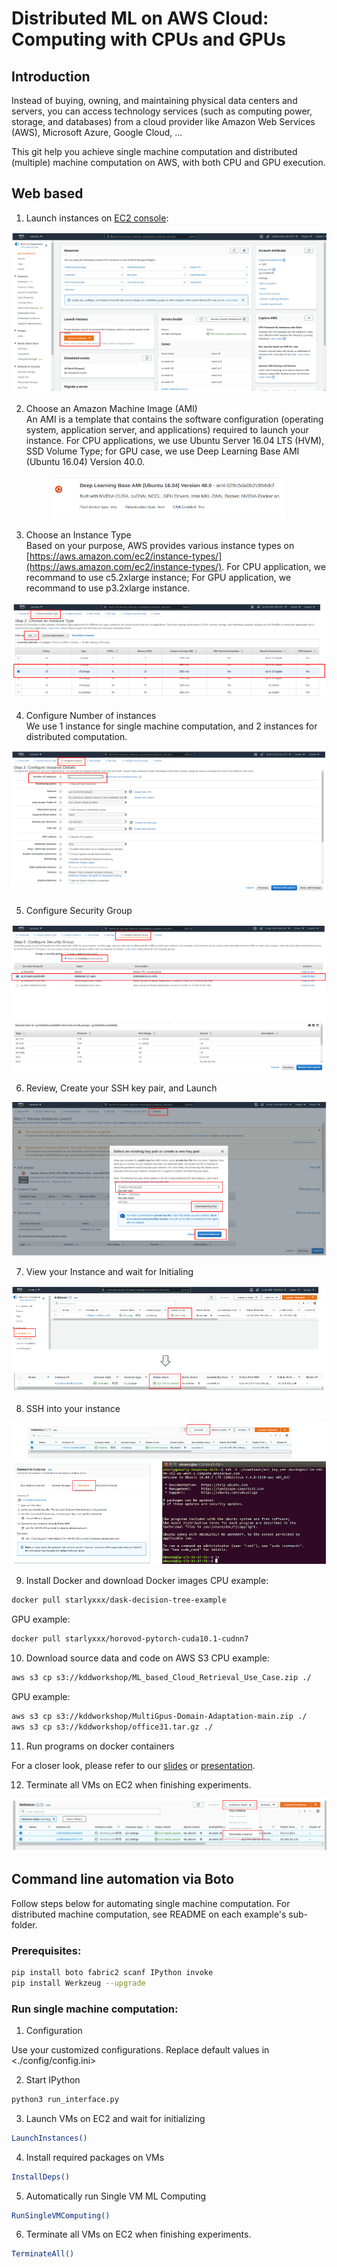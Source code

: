 # Distributed ML on AWS Cloud: Computing with CPUs and GPUs     

## Introduction
Instead of buying, owning, and maintaining physical data centers and servers, you can access technology services (such as computing power, storage, and databases) from a cloud provider like Amazon Web Services (AWS), Microsoft Azure, Google Cloud, ...

This git help you achieve single machine computation and distributed (multiple) machine computation on AWS, with both CPU and GPU execution.

## Web based

1. Launch instances on [EC2 console](https://us-west-2.console.aws.amazon.com/ec2/v2/home):   
<p align="center"><img src="docs/launchvms.png"/></p>

2. Choose an Amazon Machine Image (AMI)  
An AMI is a template that contains the software configuration (operating system, application server, and applications) required to launch your instance.
For CPU applications, we use Ubuntu Server 16.04 LTS (HVM), SSD Volume Type; for GPU case, we use Deep Learning Base AMI (Ubuntu 16.04) Version 40.0.  
<p align="center"><img src="docs/ami.png"/></p>

3. Choose an Instance Type  
Based on your purpose, AWS provides various instance types on [https://aws.amazon.com/ec2/instance-types/](https://aws.amazon.com/ec2/instance-types/). For CPU application, we recommand to use c5.2xlarge instance; For GPU application, we recommand to use p3.2xlarge instance.
<p align="center"><img src="docs/vmtype.png"/></p>

4. Configure Number of instances  
We use 1 instance for single machine computation, and 2 instances for distributed computation.
<p align="center"><img src="docs/instancenumber.png"/></p>

5. Configure Security Group
<p align="center"><img src="docs/sg.png"/></p>

6. Review, Create your SSH key pair, and Launch
<p align="center"><img src="docs/keypair.png"/></p>

7. View your Instance and wait for Initialing
<p align="center"><img src="docs/status.png"/></p>

8. SSH into your instance
<p align="center"><img src="docs/ssh.png"/></p>

9. Install Docker and download Docker images
CPU example:
```bash
docker pull starlyxxx/dask-decision-tree-example
```

GPU example:
```bash
docker pull starlyxxx/horovod-pytorch-cuda10.1-cudnn7
```

10. Download source data and code on AWS S3
CPU example:
```bash
aws s3 cp s3://kddworkshop/ML_based_Cloud_Retrieval_Use_Case.zip ./
```

GPU example:
```bash
aws s3 cp s3://kddworkshop/MultiGpus-Domain-Adaptation-main.zip ./
aws s3 cp s3://kddworkshop/office31.tar.gz ./
```

11. Run programs on docker containers

For a closer look, please refer to our [slides](https://github.com/AI-4-atmosphere-remote-sensing/aws-automation/blob/main/docs/NASA%20ACCESS%20AWS%20Cloud%20Presentation.pptx.pdf) or [presentation](https://umbc.webex.com/umbc/ldr.php?RCID=c6ed195f99c97a237183aa6a65392a36).

12. Terminate all VMs on EC2 when finishing experiments.
<p align="center"><img src="docs/terminate.png"/></p>

## Command line automation via Boto
Follow steps below for automating single machine computation. For distributed machine computation, see README on each example's sub-folder.  

### Prerequisites:  
```bash
pip install boto fabric2 scanf IPython invoke
pip install Werkzeug --upgrade
```

### Run single machine computation: 
1. Configuration

Use your customized configurations. Replace default values in <./config/config.ini>  
   
2. Start IPython   
```bash
python3 run_interface.py 
```

3. Launch VMs on EC2 and wait for initializing
```bash
LaunchInstances()
```
4. Install required packages on VMs
```bash
InstallDeps() 
```

5. Automatically run Single VM ML Computing 
```bash
RunSingleVMComputing() 
```
  
6. Terminate all VMs on EC2 when finishing experiments.
```bash
TerminateAll() 
```    

